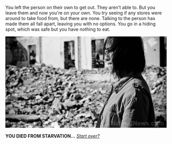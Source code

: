 You left the person on their own to get out. They aren't able to. But you leave them and now you're on your own. You try seeing if any stores were around to take food from, but there are none. Talking to the person has made them all fall apart, leaving you with no options. You go in a hiding spot, which was safe but you have nothing to eat.

<img src="alone.jpeg" alt="person alone in disaster">

**YOU DIED FROM STARVATION...** [_Start over?_](../intro/beginning.md)
